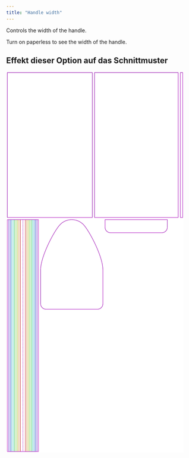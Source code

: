 ```yaml
---
title: "Handle width"
---
```


Controls the width of the handle.

<Tip>

Turn on paperless to see the width of the handle.

</Tip>

## Effekt dieser Option auf das Schnittmuster

![This image shows the effect of this option by superimposing several variants that have a different value for this option](hortensia_handlewidth_sample.svg "Effect of this option on the pattern")
